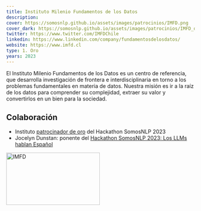 ```yaml
---
title: Instituto Milenio Fundamentos de los Datos
description:
cover: https://somosnlp.github.io/assets/images/patrocinios/IMFD.png
cover_dark: https://somosnlp.github.io/assets/images/patrocinios/IMFD_dark.png
twitter: https://www.twitter.com/IMFDChile
linkedin: https://www.linkedin.com/company/fundamentosdelosdatos/
website: https://www.imfd.cl
type: 1. Oro
years: 2023
---
```


El Instituto Milenio Fundamentos de los Datos es un centro de referencia, que desarrolla investigación de frontera e interdisciplinaria en torno a los problemas fundamentales en materia de datos. Nuestra misión es ir a la raíz de los datos para comprender su complejidad, extraer su valor y convertirlos en un bien para la sociedad.

## Colaboración

- Instituto [patrocinador de oro](https://somosnlp.org/blog/anuncio-patrocinios-2023) del Hackathon SomosNLP 2023
- Jocelyn Dunstan: ponente del [Hackathon SomosNLP 2023: Los LLMs hablan Español](https://somosnlp.org/blog/hackathon-2023)

<div class="flex justify-center">
    <img alt="IMFD" width="250" height="140" 
    src="https://somosnlp.github.io/assets/images/patrocinios/IMFD.png" />
</div>
